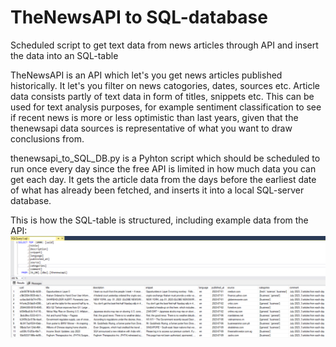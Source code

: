 # TheNewsAPI to SQL-database
Scheduled script to get text data from news articles through API and insert the data into an SQL-table

TheNewsAPI is an API which let's you get news articles published historically. It let's you filter on news catogories, dates, sources etc. Article data consists partly of text data in form of titles, snippets etc. This can be used for text analysis purposes, for example sentiment classification to see if recent news is more or less optimistic than last years, given that the thenewsapi data sources is representative of what you want to draw conclusions from.

thenewsapi_to_SQL_DB.py is a Pyhton script which should be scheduled to run once every day since the free API is limited in how much data you can get each day. It gets the article data from the days before the earliest date of what has already been fetched, and inserts it into a local SQL-server database.

This is how the SQL-table is structured, including example data from the API:
![SQL-table](assets/sql_table_thenewsapi_.png)
